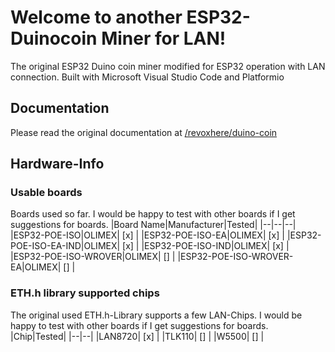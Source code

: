 # Welcome to another ESP32-Duinocoin Miner for LAN!

The original ESP32 Duino coin miner modified for ESP32 operation with LAN connection.
Built with Microsoft Visual Studio Code and Platformio

## Documentation

Please read the original documentation at [/revoxhere/duino-coin](https://github.com/revoxhere/duino-coin)

## Hardware-Info
### Usable boards
Boards used so far.
I would be happy to test with other boards if I get suggestions for boards.
|Board Name|Manufacturer|Tested|
|--|--|--|
|ESP32-POE-ISO|OLIMEX| [x] |
|ESP32-POE-ISO-EA|OLIMEX| [x] |
|ESP32-POE-ISO-EA-IND|OLIMEX| [x] |
|ESP32-POE-ISO-IND|OLIMEX| [x] |
|ESP32-POE-ISO-WROVER|OLIMEX| [] |
|ESP32-POE-ISO-WROVER-EA|OLIMEX| [] |

### ETH.h library supported chips
The original used ETH.h-Library supports a few LAN-Chips. 
I would be happy to test with other boards if I get suggestions for boards.
|Chip|Tested|
|--|--|
|LAN8720| [x] |
|TLK110| [] |
|W5500| [] |
